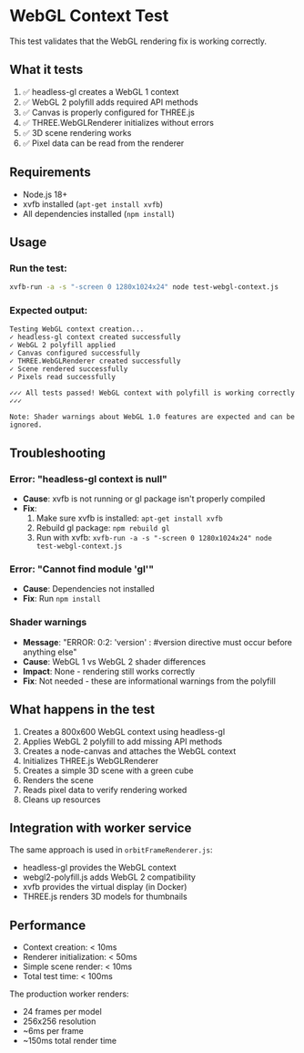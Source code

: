 # WebGL Context Test

This test validates that the WebGL rendering fix is working correctly.

## What it tests

1. ✅ headless-gl creates a WebGL 1 context
2. ✅ WebGL 2 polyfill adds required API methods
3. ✅ Canvas is properly configured for THREE.js
4. ✅ THREE.WebGLRenderer initializes without errors
5. ✅ 3D scene rendering works
6. ✅ Pixel data can be read from the renderer

## Requirements

- Node.js 18+
- xvfb installed (`apt-get install xvfb`)
- All dependencies installed (`npm install`)

## Usage

### Run the test:

```bash
xvfb-run -a -s "-screen 0 1280x1024x24" node test-webgl-context.js
```

### Expected output:

```
Testing WebGL context creation...
✓ headless-gl context created successfully
✓ WebGL 2 polyfill applied
✓ Canvas configured successfully
✓ THREE.WebGLRenderer created successfully
✓ Scene rendered successfully
✓ Pixels read successfully

✓✓✓ All tests passed! WebGL context with polyfill is working correctly ✓✓✓

Note: Shader warnings about WebGL 1.0 features are expected and can be ignored.
```

## Troubleshooting

### Error: "headless-gl context is null"

- **Cause**: xvfb is not running or gl package isn't properly compiled
- **Fix**:
  1. Make sure xvfb is installed: `apt-get install xvfb`
  2. Rebuild gl package: `npm rebuild gl`
  3. Run with xvfb: `xvfb-run -a -s "-screen 0 1280x1024x24" node test-webgl-context.js`

### Error: "Cannot find module 'gl'"

- **Cause**: Dependencies not installed
- **Fix**: Run `npm install`

### Shader warnings

- **Message**: "ERROR: 0:2: 'version' : #version directive must occur before anything else"
- **Cause**: WebGL 1 vs WebGL 2 shader differences
- **Impact**: None - rendering still works correctly
- **Fix**: Not needed - these are informational warnings from the polyfill

## What happens in the test

1. Creates a 800x600 WebGL context using headless-gl
2. Applies WebGL 2 polyfill to add missing API methods
3. Creates a node-canvas and attaches the WebGL context
4. Initializes THREE.js WebGLRenderer
5. Creates a simple 3D scene with a green cube
6. Renders the scene
7. Reads pixel data to verify rendering worked
8. Cleans up resources

## Integration with worker service

The same approach is used in `orbitFrameRenderer.js`:

- headless-gl provides the WebGL context
- webgl2-polyfill.js adds WebGL 2 compatibility
- xvfb provides the virtual display (in Docker)
- THREE.js renders 3D models for thumbnails

## Performance

- Context creation: < 10ms
- Renderer initialization: < 50ms
- Simple scene render: < 10ms
- Total test time: < 100ms

The production worker renders:

- 24 frames per model
- 256x256 resolution
- ~6ms per frame
- ~150ms total render time
